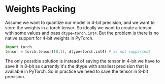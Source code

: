 # Weights Packing
Assume we want to quantize our model in 4-bit precision, and we want to store the weights in a
torch tensor. So ideally we want to create a tensor with some values and pass `dtype=torch.int4`.
But the problem is there is no native support for 4-bit weights in PyTorch.
```python
import torch
tensor = torch.tensor([0,1], dtype=torch.int4) # is not supported!
```
The only possible solution is instead of saving the tensor in 4-bit we have to save it in 8-bit
as currently it's the dtype with smallest precision that is available in PyTorch. So in practice
we need to save the tensor in 8-bit precision. 
